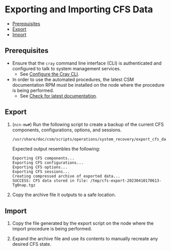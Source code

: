 # Exporting and Importing CFS Data

- [Prerequisites](#prerequisites)
- [Export](#export)
- [Import](#import)

## Prerequisites

- Ensure that the `cray` command line interface (CLI) is authenticated and configured to talk to system management services.
  - See [Configure the Cray CLI](../configure_cray_cli.md).
- In order to use the automated procedures, the latest CSM documentation RPM must be installed on the node where the procedure is being performed.
  - See [Check for latest documentation](../../update_product_stream/README.md#check-for-latest-documentation).

## Export

1. (`ncn-mw#`) Run the following script to create a backup of the current CFS components, configurations, options, and sessions.

   ```bash
   /usr/share/doc/csm/scripts/operations/system_recovery/export_cfs_data.sh
   ```

   Expected output resembles the following:

   ```text
   Exporting CFS components...
   Exporting CFS configurations...
   Exporting CFS options...
   Exporting CFS sessions...
   Creating compressed archive of exported data...
   SUCCESS: CFS data stored in file: /tmp/cfs-export-20230410170613-Tg0nap.tgz
   ```

1. Copy the archive file it outputs to a safe location.

## Import

1. Copy the file generated by the export script on the node where the import procedure is being performed.

1. Expand the archive file and use its contents to manually recreate any desired CFS state.
